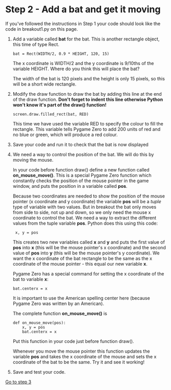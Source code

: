 # Step 2 - Add a bat and get it moving

If you've followed the instructions in Step 1 your code should look like the code in breakout1.py on this page.

1. Add a variable called **bat** for the bat. This is another rectangle object, this time of type Rect.
   ```
   bat = Rect(WIDTH/2, 0.9 * HEIGHT, 120, 15)
   ```
   The x coordinate is WIDTH/2 and the y coordinate is 9/10ths of the variable HEIGHT. Where do you think this will place the bat? 

   The width of the bat is 120 pixels and the height is only 15 pixels, so this will be a short wide rectangle.

2. Modify the draw function to draw the bat by adding this line at the end of the draw function. **Don't forget to indent this line otherwise Python won't know it's part of the draw() function!**
   ```
   screen.draw.filled_rect(bat, RED)
   ```
   This time we have used the variable RED to specify the colour to fill the rectangle. This variable tells Pygame Zero to add 200 units of red and no blue or green, which will produce a red colour.

3. Save your code and run it to check that the bat is now displayed

4. We need a way to control the position of the bat. We will do this by moving the mouse.

   In your code before function draw() define a new function called **on_mouse_move()**. This is a special Pygame Zero function which constantly checks the position of the mouse pointer in the game window, and puts the position in a variable called **pos**.

   Because two coordinates are needed to show the position of the mouse pointer (x coordinate and y coordinate) the variable **pos** will be a *tuple* type of variable with two values. But in breakout the bat only moves from side to side, not up and down, so we only need the mouse x coordinate to control the bat. We need a way to extract the different values from the tuple variable **pos**. Python does this using this code:
   ```
    x, y = pos
   ```
   This creates two new variables called **x** and **y** and puts the first value of **pos** into **x** (this will be the mouse pointer's x coordinate) and the second value of **pos** into **y** (this will be the mouse pointer's y coordinate). We want the x coordinate of the bat rectangle to be the same as the x coordinate of the mouse pointer - this equal our new variable **x**. 

   Pygame Zero has a special command for setting the x coordinate of the bat to variable **x**:
   ```
   bat.centerx = x
   ```

   It is important to use the American spelling center here (because Pygame Zero was written by an American).

   The complete function **on_mouse_move()** is
   ```
   def on_mouse_move(pos):
       x, y = pos
       bat.centerx = x
   ```

   Put this function in your code just before function draw().

   Whenever you move the mouse pointer this function updates the variable **pos** and takes the x coordinate of the mouse and sets the x coordinate of the bat to be the same. Try it and see it working!

5. Save and test your code.

[Go to step 3](../step03-move_the_ball)
